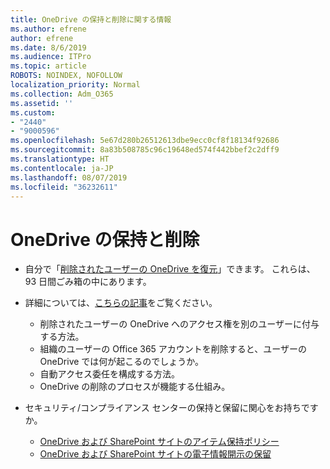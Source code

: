 ```yaml
---
title: OneDrive の保持と削除に関する情報
ms.author: efrene
author: efrene
ms.date: 8/6/2019
ms.audience: ITPro
ms.topic: article
ROBOTS: NOINDEX, NOFOLLOW
localization_priority: Normal
ms.collection: Adm_O365
ms.assetid: ''
ms.custom:
- "2440"
- "9000596"
ms.openlocfilehash: 5e67d280b26512613dbe9ecc0cf8f18134f92686
ms.sourcegitcommit: 8a83b508785c96c19648ed574f442bbef2c2dff9
ms.translationtype: HT
ms.contentlocale: ja-JP
ms.lasthandoff: 08/07/2019
ms.locfileid: "36232611"
---
```

# <a name="onedrive-retention-and-deletion"></a>OneDrive の保持と削除

- 自分で「[削除されたユーザーの OneDrive を復元](https://docs.microsoft.com/onedrive/restore-deleted-onedrive)」できます。 これらは、93 日間ごみ箱の中にあります。 

- 詳細については、[こちらの記事](https://docs.microsoft.com/onedrive/restore-deleted-onedrive)をご覧ください。
    - 削除されたユーザーの OneDrive へのアクセス権を別のユーザーに付与する方法。
    - 組織のユーザーの Office 365 アカウントを削除すると、ユーザーの OneDrive では何が起こるのでしょうか。
    - 自動アクセス委任を構成する方法。
    - OneDrive の削除のプロセスが機能する仕組み。

- セキュリティ/コンプライアンス センターの保持と保留に関心をお持ちですか。
    - [OneDrive および SharePoint サイトのアイテム保持ポリシー](https://docs.microsoft.com/office365/securitycompliance/retention-policies?redirectSourcePath=%252farticle%252f5e377752-700d-4870-9b6d-12bfc12d2423#content-in-onedrive-accounts-and-sharepoint-sites)
    - [ OneDrive および SharePoint サイトの電子情報開示の保留](https://docs.microsoft.com/office365/securitycompliance/ediscovery-cases#step-4-place-content-locations-on-hold)



